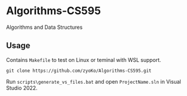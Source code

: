 # Algorithms-CS595
Algorithms and Data Structures

## Usage
Contains `Makefile` to test on Linux or teminal with WSL support.

```
git clone https://github.com/zyoKo/Algorithms-CS595.git
```

Run `scripts\generate_vs_files.bat` and open `ProjectName.sln` in Visual Studio 2022.
